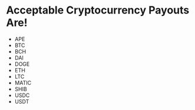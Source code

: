 # Acceptable Cryptocurrency Payouts Are!
- APE
- BTC
- BCH
- DAI
- DOGE
- ETH
- LTC
- MATIC
- SHIB
- USDC
- USDT

